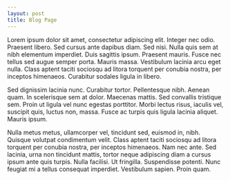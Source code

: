 ```yaml
---
layout: post
title: Blog Page
---
```


Lorem ipsum dolor sit amet, consectetur adipiscing elit. Integer nec 
odio. Praesent libero. Sed cursus ante dapibus diam. Sed nisi. 
Nulla quis sem at nibh elementum imperdiet. Duis sagittis ipsum. Praesent 
mauris. Fusce nec tellus sed augue semper porta. Mauris massa. Vestibulum 
lacinia arcu eget nulla. Class aptent taciti sociosqu ad litora torquent 
per conubia nostra, per inceptos himenaeos. Curabitur sodales ligula in libero. 

Sed dignissim lacinia nunc. Curabitur tortor. Pellentesque nibh. 
Aenean quam. In scelerisque sem at dolor. Maecenas mattis. Sed 
convallis tristique sem. Proin ut ligula vel nunc egestas porttitor. 
Morbi lectus risus, iaculis vel, suscipit quis, luctus non, massa. 
Fusce ac turpis quis ligula lacinia aliquet. Mauris ipsum. 

Nulla metus metus, ullamcorper vel, tincidunt sed, euismod in, nibh. 
Quisque volutpat condimentum velit. Class aptent taciti sociosqu ad 
litora torquent per conubia nostra, per inceptos himenaeos. Nam 
nec ante. Sed lacinia, urna non tincidunt mattis, tortor neque adipiscing diam
a cursus ipsum ante quis turpis. Nulla facilisi. Ut fringilla. 
Suspendisse potenti. Nunc feugiat mi a tellus consequat imperdiet. 
Vestibulum sapien. Proin quam. 
